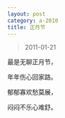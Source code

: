 ```yaml
---
layout: post
category: a-2010
title: 正月节
---
```


> 2011-01-21

最是无聊正月节，

年年伤心回家路。

郁郁寡欢愁莫展，

闷闷不乐心难舒。
